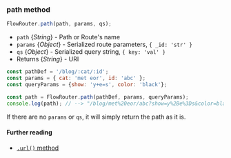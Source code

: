 ### path method

```js
FlowRouter.path(path, params, qs);
```

- `path` {*String*} - Path or Route's name
- `params` {*Object*} - Serialized route parameters, `{ _id: 'str' }`
- `qs` {*Object*} - Serialized query string, `{ key: 'val' }`
- Returns {*String*} - URI

```js
const pathDef = '/blog/:cat/:id';
const params = { cat: 'met eor', id: 'abc' };
const queryParams = {show: 'y+e=s', color: 'black'};

const path = FlowRouter.path(pathDef, params, queryParams);
console.log(path); // --> "/blog/met%20eor/abc?show=y%2Be%3Ds&color=black"
```

If there are no `params` or `qs`, it will simply return the path as it is.

#### Further reading

- [`.url()` method](https://github.com/veliovgroup/flow-router/blob/master/docs/api/url.md)
